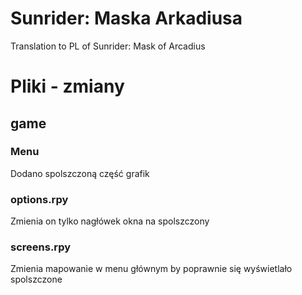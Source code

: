 # Sunrider: Maska Arkadiusa
Translation to PL of Sunrider: Mask of Arcadius

# Pliki - zmiany
<h2>game</h2>
<h3>Menu</h3>
<p>Dodano spolszczoną część grafik</p>
<h3>options.rpy</h3>
<p>Zmienia on tylko nagłówek okna na spolszczony</p>
<h3>screens.rpy</h3>
<p>Zmienia mapowanie w menu głównym by poprawnie się wyświetlało spolszczone</p>